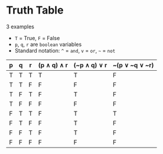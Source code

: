 # Truth Table

3 examples

- `T` = True, `F` = False
- `p`, `q`, `r` are `boolean` variables
- Standard notation: `^` = `and`, `v` = `or`, `~` = `not`

| p | q | r | (p ∧ q) ∧ r  | (~p ∧ q) ∨ r  | ~(p ∨ ~q ∨ ~r) |
|---|---|---|--------------|---------------|----------------|
| T | T | T | T            | T             | F              |
| T | T | F | F            | F             | F              |
| T | F | T | F            | T             | F              |
| T | F | F | F            | F             | F              |
| F | T | T | F            | T             | T              |
| F | T | F | F            | T             | F              |
| F | F | T | F            | T             | F              |
| F | F | F | F            | F             | F              |